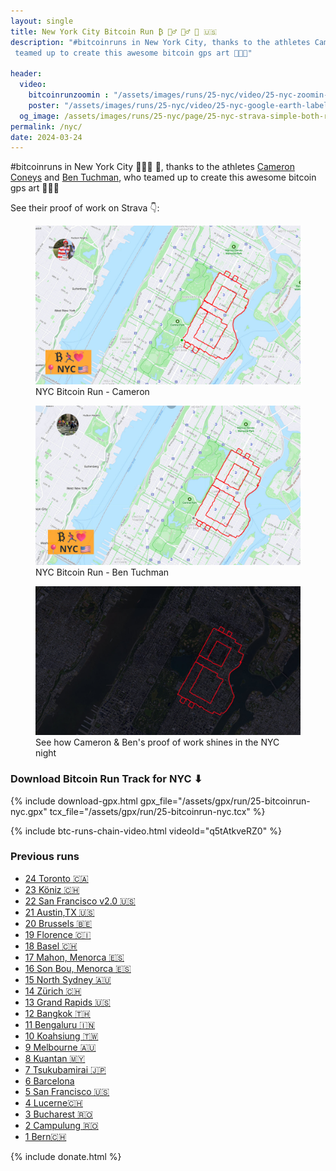 ```yaml
---
layout: single
title: New York City Bitcoin Run ₿ 🏃‍♂️ 🏃‍♂️ 🗽 🇺🇸
description: "#bitcoinruns in New York City, thanks to the athletes Cameron Coneys and Ben Tuchman, who
 teamed up to create this awesome bitcoin gps art 💪🔥🙏" 

header:
  video:
    bitcoinrunzoomin : "/assets/images/runs/25-nyc/video/25-nyc-zoomin-min-1080p.m4v"
    poster: "/assets/images/runs/25-nyc/video/25-nyc-google-earth-label-day-with-authors-1080p.jpg"
  og_image: /assets/images/runs/25-nyc/page/25-nyc-strava-simple-both-runners-label-1500x900.jpg
permalink: /nyc/
date: 2024-03-24
---
```


#bitcoinruns in New York City 🗽🇺🇸 🎉, thanks to the athletes [Cameron Coneys](https://www.strava.com/athletes/31411417)
and [Ben Tuchman](https://www.strava.com/athletes/108775655), who teamed up to create this awesome bitcoin gps art 💪🔥🙏

See their proof of work on Strava 👇:

<figure class="image">
  <a href="https://www.strava.com/activities/11028471407" target="_blank">
    <img src="/assets/images/runs/25-nyc/page/strava-simple-cameron-label-1500x900.jpg" alt="NYC Bitcoin Run - Cameron">
  </a>
  <figcaption>NYC Bitcoin Run - Cameron </figcaption>
</figure> 

<figure class="image">
  <a href="https://www.strava.com/activities/11028466715" target="_blank">
    <img src="/assets/images/runs/25-nyc/page/strava-simple-ben-label-1500x900.jpg" alt="NYC Bitcoin Run - Ben">
  </a>
  <figcaption>NYC Bitcoin Run - Ben Tuchman</figcaption>
</figure> 

<figure class="image">
  <a href="/assets/images/runs/25-nyc/page/25-nyc-google-earth-no-label-dark-1080p.jpg" target="_blank">
    <img src="/assets/images/runs/25-nyc/page/25-nyc-google-earth-no-label-dark-1080p.jpg" alt="Bitcoin Run NYC Night view">
  </a>
  <figcaption>See how Cameron & Ben's proof of work shines in the NYC night</figcaption>
</figure>

### Download Bitcoin Run Track for NYC ⬇

{% include download-gpx.html gpx_file="/assets/gpx/run/25-bitcoinrun-nyc.gpx" tcx_file="/assets/gpx/run/25-bitcoinrun-nyc.tcx" %}

{% include btc-runs-chain-video.html videoId="q5tAtkveRZ0" %}

### Previous runs

- [24 Toronto 🇨🇦](/toronto)
- [23 Köniz 🇨🇭](/koeniz)
- [22 San Francisco v2.0 🇺🇸](/san-francisco-v2)
- [21 Austin,TX 🇺🇸](/austin)
- [20 Brussels 🇧🇪](/bruxelles)
- [19 Florence 🇨🇮](/florence)
- [18 Basel 🇨🇭](/basel)
- [17 Mahon, Menorca 🇪🇸](/mahon)
- [16 Son Bou, Menorca 🇪🇸](/son-bou)
- [15 North Sydney 🇦🇺](/north-sydney)
- [14 Zürich 🇨🇭](/zuerich)
- [13 Grand Rapids️ 🇺🇸](/grand-rapids)
- [12 Bangkok️ 🇹🇭](/bangkok)
- [11 Bengaluru 🇮🇳](/bengaluru)
- [10 Koahsiung 🇹🇼](/kaohsiung)
- [9 Melbourne 🇦🇺](/melbourne)
- [8 Kuantan 🇲🇾](/kuantan)
- [7 Tsukubamirai 🇯🇵](/tsukubamirai)
- [6 Barcelona](/barcelona)
- [5 San Francisco 🇺🇸](/san-francisco)
- [4 Lucerne🇨🇭](/lucerne)
- [3 Bucharest 🇷🇴](/bucharest)
- [2 Campulung 🇷🇴](/campulung)
- [1 Bern🇨🇭](/bern)

{% include donate.html %}  
